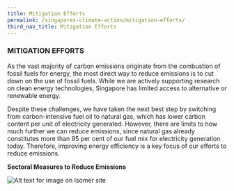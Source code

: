 ```yaml
---
title: Mitigation Efforts
permalink: /singapores-climate-action/mitigation-efforts/
third_nav_title: Mitigation Efforts
---
```

### MITIGATION EFFORTS

As the vast majority of carbon emissions originate from the combustion of fossil fuels for energy, the most direct way to reduce emissions is to cut down on the use of fossil fuels. While we are actively supporting research on clean energy technologies, Singapore has limited access to alternative or renewable energy.

Despite these challenges, we have taken the next best step by switching from carbon-intensive fuel oil to natural gas, which has lower carbon content per unit of electricity generated. However, there are limits to how much further we can reduce emissions, since natural gas already constitutes more than 95 per cent of our fuel mix for electricity generation today. Therefore, improving energy efficiency is a key focus of our efforts to reduce emissions.

**Sectoral Measures to Reduce Emissions**

![Alt text for image on Isomer site](/images/2022_Infographic_Charting_Singapore's_Net_Zero_Future.jpg)
